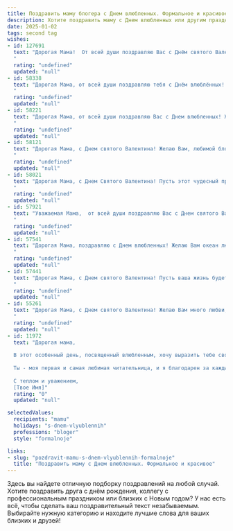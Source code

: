 ```yaml
---
title: Поздравить маму блогера с Днем влюбленных. Формальное и красивое
description: Хотите поздравить маму с Днем влюбленных или другим праздником? Наш ИИ создаст незабываемое поздравление, а вы обязательно выделитесь среди других.  
date: 2025-01-02
tags: second tag
wishes:
- id: 127691
  text: "Дорогая Мама!  От всей души поздравляю Вас с Днём святого Валентина! Желаю Вам океана любви, радости и вдохновения в этот прекрасный праздник. Пусть Ваша жизнь будет наполнена яркими событиями и успехами в Вашей блогерской деятельности.  Крепкого здоровья, благополучия и всего самого светлого!
  "
  rating: "undefined"
  updated: "null"
- id: 58338
  text: "Дорогая Мама, от всей души поздравляю тебя с Днём влюблённых! Желаю тебе море любви, счастья и вдохновения в твоей  увлекательной блогерской деятельности. Пусть каждый день приносит новые идеи, яркие эмоции и благодарных подписчиков.
  "
  rating: "undefined"
  updated: "null"
- id: 58221
  text: "Дорогая Мама, от всей души поздравляю Вас с Днем влюбленных! Желаю Вам, чтобы Ваше сердце всегда было наполнено любовью, счастьем и вдохновением. Пусть Ваши блоги продолжают радовать и вдохновлять Ваших читателей, а Ваша жизнь будет яркой и насыщенной!
  "
  rating: "undefined"
  updated: "null"
- id: 58121
  text: "Дорогая Мама, с Днем святого Валентина! Желаю Вам, любимой блогерше, вдохновения, интересных идей и множества сердечных лайков! Пусть Ваш блог процветает, а жизнь будет наполнена любовью и счастьем!
  "
  rating: "undefined"
  updated: "null"
- id: 58021
  text: "Дорогая Мама, с Днем Святого Валентина! Пусть этот чудесный праздник подарит Вам море любви, радости и вдохновения! Ваша блогерская деятельность, полная креатива и таланта, - источник вдохновения для многих. Желаю Вам всегда оставаться успешной, яркой и любимой!
  "
  rating: "undefined"
  updated: "null"
- id: 57921
  text: "Уважаемая Мама,  от всей души поздравляю Вас с Днем святого Валентина! Пусть Ваша жизнь будет наполнена любовью, радостью и вдохновением, как  Ваши прекрасные блоги, которые дарят  свет и тепло многим людям.  Желаю Вам  крепкого здоровья, творческих успехов и  неисчерпаемого  источника  вдохновения!
  "
  rating: "undefined"
  updated: "null"
- id: 57541
  text: "Дорогая Мама, поздравляю с Днем влюбленных! Желаю Вам океан любви, море вдохновения и безграничного счастья! Пусть Ваш блог всегда будет наполнен яркими эмоциями и позитивными отзывами!
  "
  rating: "undefined"
  updated: "null"
- id: 57441
  text: "Дорогая Мама, с Днем святого Валентина! Пусть ваша жизнь будет наполнена любовью, счастьем и вдохновением, как ваши блоги вдохновляют ваших читателей. С любовью!
  "
  rating: "undefined"
  updated: "null"
- id: 55261
  text: "Дорогая Мама, с Днем святого Валентина! Желаю Вам много любви, тепла и вдохновения, чтобы Ваш блог процветал и радовал Ваших читателей.
  "
  rating: "undefined"
  updated: "null"
- id: 11972
  text: "Дорогая мама,
  
  В этот особенный день, посвященный влюбленным, хочу выразить тебе свою глубокую признательность и любовь. Как блогер, я каждый день стараюсь делиться с миром красотой и вдохновением, но ничто не сравнится с тем, что ты дарила мне своей заботой и поддержкой на протяжении всей жизни.
  
  Ты - моя первая и самая любимая читательница, и я благодарен за каждый твой комментарий, каждое слово ободрения и каждый твой взгляд, полный гордости. Пусть этот День святого Валентина принесет тебе столько же радости и любви, сколько ты дарила мне.
  
  С теплом и уважением,
  [Твое Имя]"
  rating: "0"
  updated: "null"

selectedValues:
  recipients: "mamu"
  holidays: "s-dnem-vlyublennih"
  professions: "bloger"
  style: "formalnoje"

links:
- slug: "pozdravit-mamu-s-dnem-vlyublennih-formalnoje"
  title: "Поздравить маму с Днем влюбленных. Формальное и красивое"
---
```


Здесь вы найдете отличную подборку поздравлений на любой случай. 
Хотите поздравить друга с днём рождения, коллегу с профессиональным праздником или близких с Новым годом? У нас есть всё, чтобы сделать ваш поздравительный текст незабываемым. Выбирайте нужную категорию и находите лучшие слова для ваших близких и друзей!
